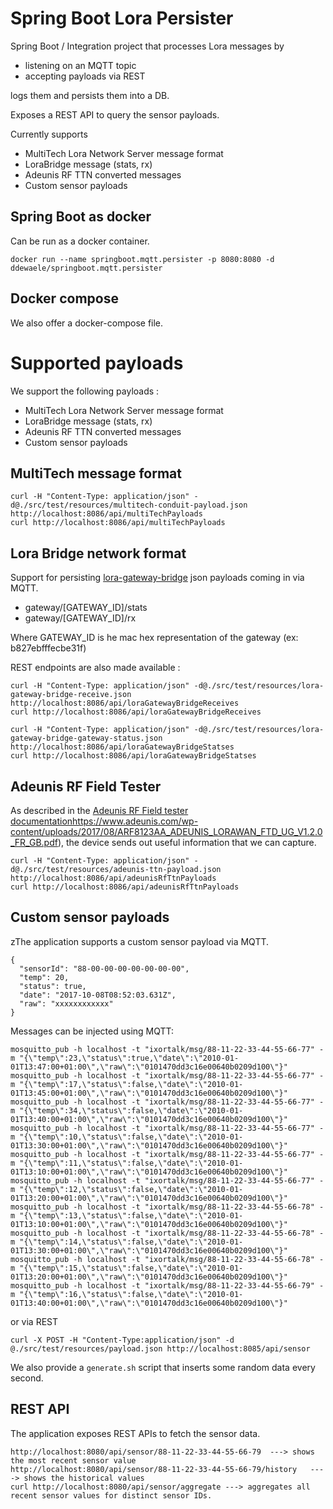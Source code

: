 # Spring Boot Lora Persister

Spring Boot / Integration project that processes Lora messages by

- listening on an MQTT topic
- accepting payloads via REST

logs them and persists them into a DB.

Exposes a REST API to query the sensor payloads.

Currently supports 

- MultiTech Lora Network Server message format
- LoraBridge message (stats, rx)
- Adeunis RF TTN converted messages
- Custom sensor payloads

## Spring Boot as docker

Can be run as a docker container.
```
docker run --name springboot.mqtt.persister -p 8080:8080 -d ddewaele/springboot.mqtt.persister
```

## Docker compose

We also offer a docker-compose file.

# Supported payloads

We support the following payloads :

- MultiTech Lora Network Server message format
- LoraBridge message (stats, rx)
- Adeunis RF TTN converted messages
- Custom sensor payloads

## MultiTech message format

```
curl -H "Content-Type: application/json" -d@./src/test/resources/multitech-conduit-payload.json http://localhost:8086/api/multiTechPayloads
curl http://localhost:8086/api/multiTechPayloads
```

## Lora Bridge network format

Support for persisting [lora-gateway-bridge](https://hub.docker.com/r/loraserver/lora-gateway-bridge/) json payloads coming in via MQTT.

- gateway/[GATEWAY_ID]/stats
- gateway/[GATEWAY_ID]/rx

Where GATEWAY_ID is he mac hex representation of the gateway (ex: b827ebfffecbe31f)

REST endpoints are also made available :

```
curl -H "Content-Type: application/json" -d@./src/test/resources/lora-gateway-bridge-receive.json http://localhost:8086/api/loraGatewayBridgeReceives
curl http://localhost:8086/api/loraGatewayBridgeReceives
```

```
curl -H "Content-Type: application/json" -d@./src/test/resources/lora-gateway-bridge-gateway-status.json http://localhost:8086/api/loraGatewayBridgeStatses
curl http://localhost:8086/api/loraGatewayBridgeStatses
```

## Adeunis RF Field Tester

As described in the [Adeunis RF Field tester documentation]()https://www.adeunis.com/wp-content/uploads/2017/08/ARF8123AA_ADEUNIS_LORAWAN_FTD_UG_V1.2.0_FR_GB.pdf), the device sends out useful information that we can capture.

```
curl -H "Content-Type: application/json" -d@./src/test/resources/adeunis-ttn-payload.json http://localhost:8086/api/adeunisRfTtnPayloads
curl http://localhost:8086/api/adeunisRfTtnPayloads
```

## Custom sensor payloads

zThe application supports a custom sensor payload via MQTT.

```
{
  "sensorId": "88-00-00-00-00-00-00-00",
  "temp": 20,
  "status": true,
  "date": "2017-10-08T08:52:03.631Z",
  "raw": "xxxxxxxxxxxx"
}
```

Messages can be injected using MQTT: 

```
mosquitto_pub -h localhost -t "ixortalk/msg/88-11-22-33-44-55-66-77" -m "{\"temp\":23,\"status\":true,\"date\":\"2010-01-01T13:47:00+01:00\",\"raw\":\"0101470dd3c16e00640b0209d100\"}"
mosquitto_pub -h localhost -t "ixortalk/msg/88-11-22-33-44-55-66-77" -m "{\"temp\":17,\"status\":false,\"date\":\"2010-01-01T13:45:00+01:00\",\"raw\":\"0101470dd3c16e00640b0209d100\"}"
mosquitto_pub -h localhost -t "ixortalk/msg/88-11-22-33-44-55-66-77" -m "{\"temp\":34,\"status\":false,\"date\":\"2010-01-01T13:40:00+01:00\",\"raw\":\"0101470dd3c16e00640b0209d100\"}"
mosquitto_pub -h localhost -t "ixortalk/msg/88-11-22-33-44-55-66-77" -m "{\"temp\":10,\"status\":false,\"date\":\"2010-01-01T13:30:00+01:00\",\"raw\":\"0101470dd3c16e00640b0209d100\"}" 
mosquitto_pub -h localhost -t "ixortalk/msg/88-11-22-33-44-55-66-77" -m "{\"temp\":11,\"status\":false,\"date\":\"2010-01-01T13:10:00+01:00\",\"raw\":\"0101470dd3c16e00640b0209d100\"}" 
mosquitto_pub -h localhost -t "ixortalk/msg/88-11-22-33-44-55-66-77" -m "{\"temp\":12,\"status\":false,\"date\":\"2010-01-01T13:20:00+01:00\",\"raw\":\"0101470dd3c16e00640b0209d100\"}" 
mosquitto_pub -h localhost -t "ixortalk/msg/88-11-22-33-44-55-66-78" -m "{\"temp\":13,\"status\":false,\"date\":\"2010-01-01T13:10:00+01:00\",\"raw\":\"0101470dd3c16e00640b0209d100\"}" 
mosquitto_pub -h localhost -t "ixortalk/msg/88-11-22-33-44-55-66-78" -m "{\"temp\":14,\"status\":false,\"date\":\"2010-01-01T13:30:00+01:00\",\"raw\":\"0101470dd3c16e00640b0209d100\"}" 
mosquitto_pub -h localhost -t "ixortalk/msg/88-11-22-33-44-55-66-78" -m "{\"temp\":15,\"status\":false,\"date\":\"2010-01-01T13:20:00+01:00\",\"raw\":\"0101470dd3c16e00640b0209d100\"}" 
mosquitto_pub -h localhost -t "ixortalk/msg/88-11-22-33-44-55-66-79" -m "{\"temp\":16,\"status\":false,\"date\":\"2010-01-01T13:40:00+01:00\",\"raw\":\"0101470dd3c16e00640b0209d100\"}" 
```

or via REST

```
curl -X POST -H "Content-Type:application/json" -d @./src/test/resources/payload.json http://localhost:8085/api/sensor
```

We also provide a `generate.sh` script that inserts some random data every second.


## REST API

The application exposes REST APIs to fetch the sensor data. 

```
http://localhost:8080/api/sensor/88-11-22-33-44-55-66-79  ---> shows the most recent sensor value
http://localhost:8080/api/sensor/88-11-22-33-44-55-66-79/history   ----> shows the historical values
curl http://localhost:8080/api/sensor/aggregate ---> aggregates all recent sensor values for distinct sensor IDs.
```

